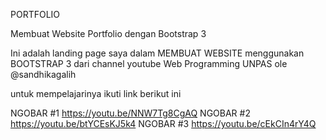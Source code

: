PORTFOLIO

Membuat Website Portfolio dengan Bootstrap 3
 
Ini adalah landing page saya dalam MEMBUAT WEBSITE menggunakan BOOTSTRAP 3 dari channel youtube Web Programming UNPAS ole @sandhikagalih

untuk mempelajarinya ikuti link berikut ini

NGOBAR #1 https://youtu.be/NNW7Tg8CgAQ
NGOBAR #2 https://youtu.be/btYCEsKJ5k4
NGOBAR #3 https://youtu.be/cEkCIn4rY4Q
